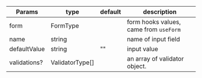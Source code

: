 | Params       | type            | default | description                            |
| ------------ | --------------- | ------- | -------------------------------------- |
| form         | FormType        |         | form hooks values, came from `useForm` |
| name         | string          |         | name of input field                    |
| defaultValue | string          | ""      | input value                            |
| validations? | ValidatorType[] |         | an array of validator object.          |
